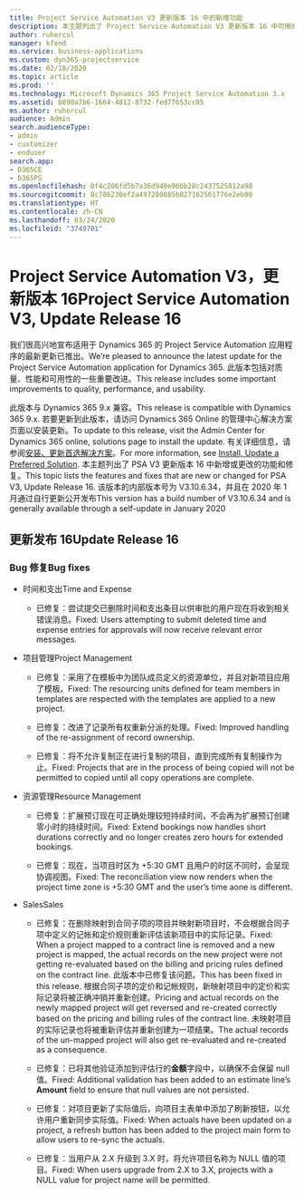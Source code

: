 ```yaml
---
title: Project Service Automation V3 更新版本 16 中的新增功能
description: 本主题列出了 Project Service Automation V3 更新版本 16 中可用的功能和修复。
author: ruhercul
manager: kfend
ms.service: business-applications
ms.custom: dyn365-projectservice
ms.date: 02/18/2020
ms.topic: article
ms.prod: ''
ms.technology: Microsoft Dynamics 365 Project Service Automation 3.x
ms.assetid: b890a7b6-1664-4812-8732-fed77653cc05
ms.author: ruhercul
audience: Admin
search.audienceType:
- admin
- customizer
- enduser
search.app:
- D365CE
- D365PS
ms.openlocfilehash: 0f4c206fd5b7a36d940e966b28c2437525812a98
ms.sourcegitcommit: 8c786230ef2a497280885b827162561776e2eb00
ms.translationtype: HT
ms.contentlocale: zh-CN
ms.lasthandoff: 03/24/2020
ms.locfileid: "3749701"
---
```

# <a name="project-service-automation-v3-update-release-16"></a><span data-ttu-id="76e2a-103">Project Service Automation V3，更新版本 16</span><span class="sxs-lookup"><span data-stu-id="76e2a-103">Project Service Automation V3, Update Release 16</span></span>
<span data-ttu-id="76e2a-104">我们很高兴地宣布适用于 Dynamics 365 的 Project Service Automation 应用程序的最新更新已推出。</span><span class="sxs-lookup"><span data-stu-id="76e2a-104">We’re pleased to announce the latest update for the Project Service Automation application for Dynamics 365.</span></span> <span data-ttu-id="76e2a-105">此版本包括对质量、性能和可用性的一些重要改进。</span><span class="sxs-lookup"><span data-stu-id="76e2a-105">This release includes some important improvements to quality, performance, and usability.</span></span>

<span data-ttu-id="76e2a-106">此版本与 Dynamics 365 9.x 兼容。</span><span class="sxs-lookup"><span data-stu-id="76e2a-106">This release is compatible with Dynamics 365 9.x.</span></span> <span data-ttu-id="76e2a-107">若要更新到此版本，请访问 Dynamics 365 Online 的管理中心解决方案页面以安装更新。</span><span class="sxs-lookup"><span data-stu-id="76e2a-107">To update to this release, visit the Admin Center for Dynamics 365 online, solutions page to install the update.</span></span> <span data-ttu-id="76e2a-108">有关详细信息，请参阅[安装、更新首选解决方案](https://docs.microsoft.com/dynamics365/project-service/upgrade-psa-home-page)。</span><span class="sxs-lookup"><span data-stu-id="76e2a-108">For more information, see [Install, Update a Preferred Solution](https://docs.microsoft.com/dynamics365/project-service/upgrade-psa-home-page).</span></span> <span data-ttu-id="76e2a-109">本主题列出了 PSA V3 更新版本 16 中新增或更改的功能和修复。</span><span class="sxs-lookup"><span data-stu-id="76e2a-109">This topic lists the features and fixes that are new or changed for PSA V3, Update Release 16.</span></span> <span data-ttu-id="76e2a-110">该版本的内部版本号为 V3.10.6.34，并且在 2020 年 1 月通过自行更新公开发布</span><span class="sxs-lookup"><span data-stu-id="76e2a-110">This version has a build number of V3.10.6.34 and is generally available through a self-update in January 2020</span></span>

## <a name="update-release-16"></a><span data-ttu-id="76e2a-111">更新发布 16</span><span class="sxs-lookup"><span data-stu-id="76e2a-111">Update Release 16</span></span>

### <a name="bug-fixes"></a><span data-ttu-id="76e2a-112">Bug 修复</span><span class="sxs-lookup"><span data-stu-id="76e2a-112">Bug fixes</span></span>

-   <span data-ttu-id="76e2a-113">时间和支出</span><span class="sxs-lookup"><span data-stu-id="76e2a-113">Time and Expense</span></span>

    -   <span data-ttu-id="76e2a-114">已修复：尝试提交已删除时间和支出条目以供审批的用户现在将收到相关错误消息。</span><span class="sxs-lookup"><span data-stu-id="76e2a-114">Fixed: Users attempting to submit deleted time and expense entries for approvals will now receive relevant error messages.</span></span>

-   <span data-ttu-id="76e2a-115">项目管理</span><span class="sxs-lookup"><span data-stu-id="76e2a-115">Project Management</span></span>

    -   <span data-ttu-id="76e2a-116">已修复：采用了在模板中为团队成员定义的资源单位，并且对新项目应用了模板。</span><span class="sxs-lookup"><span data-stu-id="76e2a-116">Fixed: The resourcing units defined for team members in templates are respected with the templates are applied to a new project.</span></span>

    -   <span data-ttu-id="76e2a-117">已修复：改进了记录所有权重新分派的处理。</span><span class="sxs-lookup"><span data-stu-id="76e2a-117">Fixed: Improved handling of the re-assignment of record ownership.</span></span>

    -   <span data-ttu-id="76e2a-118">已修复：将不允许复制正在进行复制的项目，直到完成所有复制操作为止。</span><span class="sxs-lookup"><span data-stu-id="76e2a-118">Fixed: Projects that are in the process of being copied will not be permitted to copied until all copy operations are complete.</span></span>

-   <span data-ttu-id="76e2a-119">资源管理</span><span class="sxs-lookup"><span data-stu-id="76e2a-119">Resource Management</span></span>

    -   <span data-ttu-id="76e2a-120">已修复：扩展预订现在可正确处理较短持续时间，不会再为扩展预订创建零小时的持续时间。</span><span class="sxs-lookup"><span data-stu-id="76e2a-120">Fixed: Extend bookings now handles short durations correctly and no longer creates zero hours for extended bookings.</span></span>

    -   <span data-ttu-id="76e2a-121">已修复：现在，当项目时区为 +5:30 GMT 且用户的时区不同时，会呈现协调视图。</span><span class="sxs-lookup"><span data-stu-id="76e2a-121">Fixed: The reconciliation view now renders when the project time zone is +5:30 GMT and the user’s time aone is different.</span></span>

-   <span data-ttu-id="76e2a-122">Sales</span><span class="sxs-lookup"><span data-stu-id="76e2a-122">Sales</span></span>

    -   <span data-ttu-id="76e2a-123">已修复：在删除映射到合同子项的项目并映射新项目时，不会根据合同子项中定义的记帐和定价规则重新评估该新项目中的实际记录。</span><span class="sxs-lookup"><span data-stu-id="76e2a-123">Fixed: When a project mapped to a contract line is removed and a new project is mapped, the actual records on the new project were not getting re-evaluated based on the billing and pricing rules defined on the contract line.</span></span> <span data-ttu-id="76e2a-124">此版本中已修复该问题。</span><span class="sxs-lookup"><span data-stu-id="76e2a-124">This has been fixed in this release.</span></span> <span data-ttu-id="76e2a-125">根据合同子项的定价和记帐规则，新映射项目中的定价和实际记录将被正确冲销并重新创建。</span><span class="sxs-lookup"><span data-stu-id="76e2a-125">Pricing and actual records on the newly mapped project will get reversed and re-created correctly based on the pricing and billing rules of the contract line.</span></span> <span data-ttu-id="76e2a-126">未映射项目的实际记录也将被重新评估并重新创建为一项结果。</span><span class="sxs-lookup"><span data-stu-id="76e2a-126">The actual records of the un-mapped project will also get re-evaluated and re-created as a consequence.</span></span>

    -   <span data-ttu-id="76e2a-127">已修复：已将其他验证添加到评估行的**金额**字段中，以确保不会保留 null 值。</span><span class="sxs-lookup"><span data-stu-id="76e2a-127">Fixed: Additional validation has been added to an estimate line’s **Amount** field to ensure that null values are not persisted.</span></span>

    -   <span data-ttu-id="76e2a-128">已修复：对项目更新了实际值后，向项目主表单中添加了刷新按钮，以允许用户重新同步实际值。</span><span class="sxs-lookup"><span data-stu-id="76e2a-128">Fixed: When actuals have been updated on a project, a refresh button has been added to the project main form to allow users to re-sync the actuals.</span></span>

    -   <span data-ttu-id="76e2a-129">已修复：当用户从 2.X 升级到 3.X 时，将允许项目名称为 NULL 值的项目。</span><span class="sxs-lookup"><span data-stu-id="76e2a-129">Fixed: When users upgrade from 2.X to 3.X, projects with a NULL value for project name will be permitted.</span></span>

